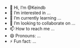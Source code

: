 - 👋 Hi, I’m @Keindb
- 👀 I’m interested in ...
- 🌱 I’m currently learning ...
- 💞️ I’m looking to collaborate on ...
- 📫 How to reach me ...
- 😄 Pronouns: ...
- ⚡ Fun fact: ...

<!---
Keindb/Keindb is a ✨ special ✨ repository because its `README.md` (this file) appears on your GitHub profile.
You can click the Preview link to take a look at your changes.
--->
